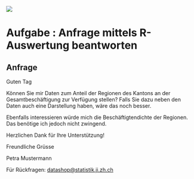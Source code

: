![](https://opendata.swiss/content/uploads/2016/02/kt_zh.png)

# Aufgabe : Anfrage mittels R-Auswertung beantworten

## Anfrage

Guten Tag 

Können Sie mir Daten zum Anteil der Regionen des Kantons an der Gesamtbeschäftigung zur Verfügung stellen? Falls Sie dazu neben den Daten auch eine Darstellung haben, wäre das noch besser.

Ebenfalls interessieren würde mich die Beschäftigtendichte der Regionen. Das benötige ich jedoch nicht zwingend.

Herzlichen Dank für Ihre Unterstützung! 
  
Freundliche Grüsse 

Petra Mustermann

Für Rückfragen: datashop@statistik.ji.zh.ch
